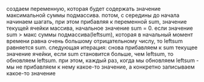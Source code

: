 создаем переменную, которая будет содержать значение максимальной суммы подмассива.
потом, с середины до начала начинаем шагать, при этом прибавляя к переменной sum, 
значение текущей ячейки массива, начальное значение sum = 0.
если значение sum > макс суммы подмассива(leftsum), которая в начальный момент времени равна
очень большому отрицательному числу, то leftsum равняется sum.
следующая итерация: снова прибавляем к sum текущее значение ячейки, если sum становится больше,
чем leftsum, то обновляем leftsum.
при этом, каждый раз, когда мы обновляем leftsum - мы не прибавляем к нему какое-то значение, а 
конкретно записываем какое-то значение